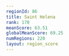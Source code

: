 ```yaml
---
regionId: 86
title: Saint Helena
rank: 170
meanScore: 63.51
globalMeanScore: 69.25
numRegions: 220
layout: region_score
---
```


